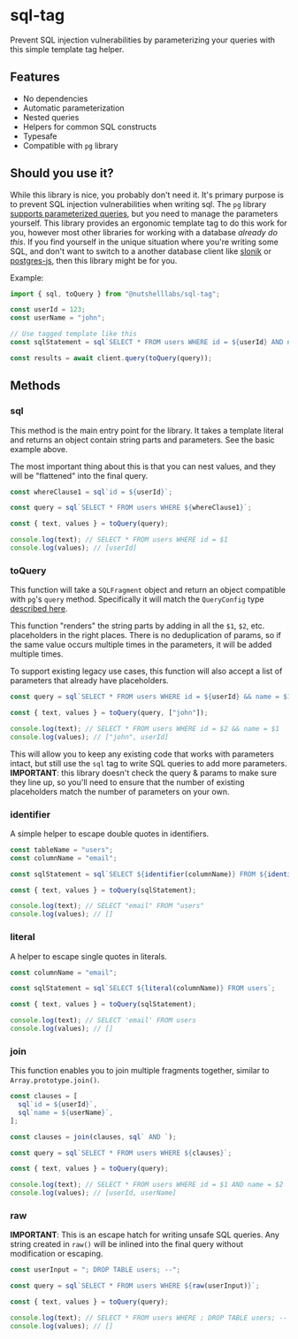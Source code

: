 # sql-tag

Prevent SQL injection vulnerabilities by parameterizing your queries with this simple template tag helper.

## Features

- No dependencies
- Automatic parameterization
- Nested queries
- Helpers for common SQL constructs
- Typesafe
- Compatible with `pg` library

## Should you use it?

While this library is nice, you probably don't need it. It's primary purpose is to prevent SQL injection vulnerabilities when writing sql. The `pg` library [supports parameterized queries](https://node-postgres.com/features/queries#parameterized-query), but you need to manage the parameters yourself.  This library provides an ergonomic template tag to do this work for you, however most other libraries for working with a database _already do this_.  If you find yourself in the unique situation where you're writing some SQL, and don't want to switch to a another database client like [slonik](https://github.com/gajus/slonik) or [postgres-js](https://github.com/porsager/postgres-js), then this library might be for you.

Example:

```typescript
import { sql, toQuery } from "@nutshelllabs/sql-tag";

const userId = 123;
const userName = "john";

// Use tagged template like this
const sqlStatement = sql`SELECT * FROM users WHERE id = ${userId} AND name = ${userName}`

const results = await client.query(toQuery(query));
```

## Methods

### sql

This method is the main entry point for the library. It takes a template literal and returns an object contain string parts and parameters.  See the basic example above.

The most important thing about this is that you can nest values, and they will be "flattened" into the final query.

```typescript
const whereClause1 = sql`id = ${userId}`;

const query = sql`SELECT * FROM users WHERE ${whereClause1}`;

const { text, values } = toQuery(query);

console.log(text); // SELECT * FROM users WHERE id = $1
console.log(values); // [userId]
```

### toQuery

This function will take a `SQLFragment` object and return an object compatible with `pg`'s `query` method.  Specifically it will match the `QueryConfig` type [described here](https://node-postgres.com/features/queries#query-config-object).

This function "renders" the string parts by adding in all the `$1`, `$2`, etc. placeholders in the right places.  There is no deduplication of params, so if the same value occurs multiple times in the parameters, it will be added multiple times.

To support existing legacy use cases, this function will also accept a list of parameters that already have placeholders.

```typescript
const query = sql`SELECT * FROM users WHERE id = ${userId} && name = $1`;

const { text, values } = toQuery(query, ["john"]);

console.log(text); // SELECT * FROM users WHERE id = $2 && name = $1
console.log(values); // ["john", userId]
```

This will allow you to keep any existing code that works with parameters intact, but still use the `sql` tag to write SQL queries to add more parameters.  **IMPORTANT**: this library doesn't check the query & params to make sure they line up, so you'll need to ensure that the number of existing placeholders match the number of parameters on your own.

### identifier

A simple helper to escape double quotes in identifiers.

```typescript
const tableName = "users";
const columnName = "email";

const sqlStatement = sql`SELECT ${identifier(columnName)} FROM ${identifier(tableName)}`;

const { text, values } = toQuery(sqlStatement);

console.log(text); // SELECT "email" FROM "users"
console.log(values); // []
```

### literal

A helper to escape single quotes in literals.

```typescript
const columnName = "email";

const sqlStatement = sql`SELECT ${literal(columnName)} FROM users`;

const { text, values } = toQuery(sqlStatement);

console.log(text); // SELECT 'email' FROM users
console.log(values); // []
```

### join

This function enables you to join multiple fragments together, similar to `Array.prototype.join()`.

```typescript
const clauses = [
  sql`id = ${userId}`,
  sql`name = ${userName}`,
];

const clauses = join(clauses, sql` AND `);

const query = sql`SELECT * FROM users WHERE ${clauses}`;

const { text, values } = toQuery(query);

console.log(text); // SELECT * FROM users WHERE id = $1 AND name = $2
console.log(values); // [userId, userName]
```

### raw

**IMPORTANT**: This is an escape hatch for writing unsafe SQL queries.  Any string created in `raw()` will be inlined into the final query without modification or escaping.

```typescript
const userInput = "; DROP TABLE users; --";

const query = sql`SELECT * FROM users WHERE ${raw(userInput)}`;

const { text, values } = toQuery(query);

console.log(text); // SELECT * FROM users WHERE ; DROP TABLE users; --
console.log(values); // []
```
